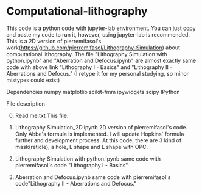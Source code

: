 # Computational-lithography
This code is a python code with jupyter-lab environment. You can just copy and paste my code to run it, however, using jupyter-lab is recommended.
This is a 2D version of pierremifasol's work(https://github.com/pierremifasol/Lithography-Simulation) about computational lithography.
The file "Lithography Simulation with python.ipynb" and "Aberration and Defocus.ipynb" are almost exactly same code with above link "Lithography I - Basics" and "Lithography II - Aberrations and Defocus."
(I retype it for my personal studying, so minor mistypes could exist)


Dependencies
numpy
matplotlib
scikit-fmm
ipywidgets
scipy
IPython



File description

0. Read me.txt
    This file.

1. Lithography Simulation_2D.ipynb
    2D version of pierremifasol's code. Only Abbe's formula is implemented. I will update Hopkins' formula further and development process.
    At this code, there are 3 kind of mask(reticle), a hole, L shape and L shape with OPC.  

2. Lithography Simulation with python.ipynb
    same code with pierremifasol's code "Lithography I - Basics"

3. Aberration and Defocus.ipynb
    same code with pierremifasol's code"Lithography II - Aberrations and Defocus."
